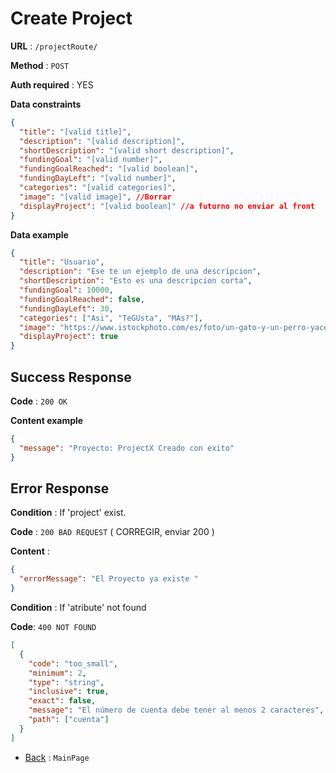 # Create Project

**URL** : `/projectRoute/`

**Method** : `POST`

**Auth required** : YES

**Data constraints**

```json
{
  "title": "[valid title]",
  "description": "[valid description]",
  "shortDescription": "[valid short description]",
  "fundingGoal": "[valid number]",
  "fundingGoalReached": "[valid boolean]",
  "fundingDayLeft": "[valid number]",
  "categories": "[valid categories]",
  "image": "[valid image]", //Borrar
  "displayProject": "[valid boolean]" //a futurno no enviar al front
}
```

**Data example**

```json
{
  "title": "Usuario",
  "description": "Ese te un ejemplo de una descripcion",
  "shortDescription": "Esto es una descripcion corta",
  "fundingGoal": 10000,
  "fundingGoalReached": false,
  "fundingDayLeft": 30,
  "categories": ["Asi", "TeGUsta", "MAs?"],
  "image": "https://www.istockphoto.com/es/foto/un-gato-y-un-perro-yacen-juntos-en-la-cama-mascotas-durmiendo-en-un-acogedor-plaid-gm1385113345-444056757",
  "displayProject": true
}
```

## Success Response

**Code** : `200 OK`

**Content example**

```json
{
  "message": "Proyecto: ProjectX Creado con exito"
}
```

## Error Response

**Condition** : If 'project' exist.

**Code** : `200 BAD REQUEST` ( CORREGIR, enviar 200 )

**Content** :

```json
{
  "errorMessage": "El Proyecto ya existe "
}
```

**Condition** : If 'atribute' not found

**Code**: `400 NOT FOUND`

```json
[
  {
    "code": "too_small",
    "minimum": 2,
    "type": "string",
    "inclusive": true,
    "exact": false,
    "message": "El número de cuenta debe tener al menos 2 caracteres",
    "path": ["cuenta"]
  }
]
```

- [Back](../../readme.md) : `MainPage`
